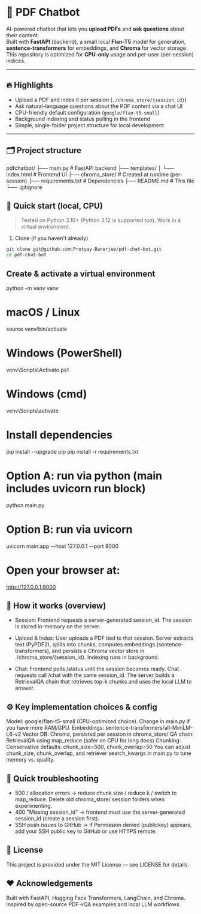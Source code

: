 # 📄 PDF Chatbot

AI-powered chatbot that lets you **upload PDFs** and **ask questions** about their content.  
Built with **FastAPI** (backend), a small local **Flan-T5** model for generation, **sentence-transformers** for embeddings, and **Chroma** for vector storage. This repository is optimized for **CPU-only** usage and per-user (per-session) indices.

---

## 🔥 Highlights

- Upload a PDF and index it per session (`./chroma_store/{session_id}`)  
- Ask natural-language questions about the PDF content via a chat UI  
- CPU-friendly default configuration (`google/flan-t5-small`)  
- Background indexing and status polling in the frontend  
- Simple, single-folder project structure for local development

---

## 🗂 Project structure

pdfchatbot/
├── main.py # FastAPI backend
├── templates/
│ └── index.html # Frontend UI
├── chroma_store/ # Created at runtime (per-session)
├── requirements.txt # Dependencies
├── README.md # This file
└── .gitignore

## 🚀 Quick start (local, CPU)

> Tested on Python 3.10+ (Python 3.12 is supported too). Work in a virtual environment.

1. Clone (if you haven't already)

```bash
git clone git@github.com:Protyay-Banerjee/pdf-chat-bot.git
cd pdf-chat-bot
```

## Create & activate a virtual environment
python -m venv venv

# macOS / Linux
source venv/bin/activate

# Windows (PowerShell)
venv\Scripts\Activate.ps1

# Windows (cmd)
venv\Scripts\activate

# Install dependencies
pip install --upgrade pip
pip install -r requirements.txt

# Option A: run via python (main includes uvicorn run block)
python main.py

# Option B: run via uvicorn
uvicorn main:app --host 127.0.0.1 --port 8000

# Open your browser at: 
http://127.0.0.1:8000

## 🧩 How it works (overview)

- Session: Frontend requests a server-generated session_id. The session is stored in-memory on the server.

- Upload & Index: User uploads a PDF tied to that session. Server extracts text (PyPDF2), splits into chunks, computes embeddings (sentence-transformers), and persists a Chroma vector store in ./chroma_store/{session_id}. Indexing runs in background.

- Chat: Frontend polls /status until the session becomes ready. Chat requests call /chat with the same session_id. The server builds a RetrievalQA chain that retrieves top-k chunks and uses the local LLM to answer.

## ⚙️ Key implementation choices & config

Model: google/flan-t5-small (CPU-optimized choice). Change in main.py if you have more RAM/GPU.
Embeddings: sentence-transformers/all-MiniLM-L6-v2
Vector DB: Chroma, persisted per session in chroma_store/
QA chain: RetrievalQA using map_reduce (safer on CPU for long docs)
Chunking: Conservative defaults: chunk_size=500, chunk_overlap=50
You can adjust chunk_size, chunk_overlap, and retriever search_kwargs in main.py to tune memory vs. quality.

## 🧪 Quick troubleshooting
- 500 / allocation errors → reduce chunk size / reduce k / switch to map_reduce. Delete old chroma_store/ session folders when experimenting.
- 400 "Missing session_id" → frontend must use the server-generated session_id (create a session first).
- SSH push issues to GitHub → if Permission denied (publickey) appears, add your SSH public key to GitHub or use HTTPS remote.

## 📄 License
This project is provided under the MIT License — see LICENSE for details.

## ❤️ Acknowledgements
Built with FastAPI, Hugging Face Transformers, LangChain, and Chroma.
Inspired by open-source PDF→QA examples and local LLM workflows.